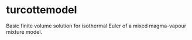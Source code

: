# turcottemodel
Basic finite volume solution for isothermal Euler of a mixed magma-vapour mixture model.
